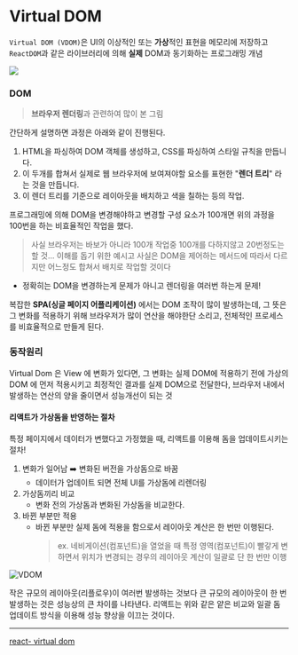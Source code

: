 # Virtual DOM

`Virtual DOM (VDOM)`은 UI의 이상적인 또는 **가상**적인 표현을 메모리에 저장하고 `ReactDOM`과 같은 라이브러리에 의해 **실제** DOM과 동기화하는 프로그래밍 개념

![](https://velog.velcdn.com/images%2Fvagabondms%2Fpost%2Fb0f3fccb-4591-4fd3-ad7f-de4c4bf8dc7a%2Fimage.png)

### DOM

> **브라우저 렌더링**과 관련하여 많이 본 그림

간단하게 설명하면 과정은 아래와 같이 진행된다.

1. HTML을 파싱하여 DOM 객체를 생성하고, CSS를 파싱하여 스타일 규칙을 만듭니다.
2. 이 두개를 합쳐서 실제로 웹 브라우저에 보여져야할 요소를 표현한 "**렌더 트리**" 라는 것을 만듭니다.
3. 이 렌더 트리를 기준으로 레이아웃을 배치하고 색을 칠하는 등의 작업.

프로그래밍에 의해 DOM을 변경해야하고 변경할 구성 요소가 100개면 위의 과정을 100번을 하는 비효율적인 작업을 했다.

> 사실 브라우저는 바보가 아니라 100개 작업중 100개를 다하지않고 20번정도는 할 것...
> 이해를 돕기 위한 예시고 사실은 DOM을 제어하는 메서드에 따라서 다르지만 어느정도 합쳐서 배치로 작업할 것이다

- 정확히는 DOM을 변경하는게 문제가 아니고 렌더링을 여러번 하는게 문제!

복잡한 **SPA(싱글 페이지 어플리케이션)** 에서는 DOM 조작이 많이 발생하는데, 그 뜻은 그 변화를 적용하기 위해 브라우저가 많이 연산을 해야한단 소리고, 전체적인 프로세스를 비효율적으로 만들게 된다.

### 동작원리

Virtual Dom 은 View 에 변화가 있다면, 그 변화는 실제 DOM에 적용하기 전에 가상의 DOM 에 먼저 적용시키고 최정적인 결과를 실제 DOM으로 전달한다, 브라우저 내에서 발생하는 연산의 양을 줄이면서 성능개선이 되는 것

#### 리액트가 가상돔을 반영하는 절차

특정 페이지에서 데이터가 변했다고 가정했을 때, 리액트를 이용해 돔을 업데이트시키는 절차!

1. 변화가 일어남 ➡️ 변화된 버전을 가상돔으로 바꿈
   - 데이터가 업데이트 되면 전체 UI를 가상돔에 리렌더링
2. 가상돔끼리 비교
   - 변화 전의 가상돔과 변화된 가상돔을 비교한다.
3. 바뀐 부분만 적용
   - 바뀐 부분만 실제 돔에 적용을 함으로서 레이아웃 계산은 한 번만 이행된다.
     > ex. 네비게이션(컴포넌트)을 열었을 때 특정 영역(컴포넌트)이 빨갛게 변하면서 위치가 변경되는 경우의 레이아웃 계산이 일괄로 단 한 번만 이행

![VDOM](https://user-images.githubusercontent.com/72030487/232277535-8e363e4e-9109-41ba-8ed9-08e1f6c7f16e.png)

작은 규모의 레이아웃(리플로우)이 여러번 발생하는 것보다 큰 규모의 레이아웃이 한 번 발생하는 것은 성능상의 큰 차이를 나타낸다.
리액트는 위와 같은 얕은 비교와 일괄 돔 업데이트 방식을 이용해 성능 향상을 이끄는 것이다.

---

[react- virtual dom](https://ko.reactjs.org/docs/faq-internals.html)

